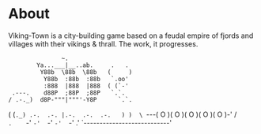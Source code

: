 About
=====

Viking-Town is a city-building game based on a feudal empire of fjords and villages with their vikings & thrall. The work, it progresses.

                   ~.                       
            Ya...___|__..ab.     .   .  
             Y88b  \88b  \88b   (     )  
              Y88b  :88b  :88b   `.oo'   
              :888  |888  |888  ( (`-'   
     .---.    d88P  ;88P  ;88P   `.`.    
    / .-._)  d8P-"""|"""'-Y8P      `.`.  
   ( (`._) .-.  .-. |.-.  .-.  .-.   ) ) 
    \ `---( O )( O )( O )( O )( O )-' /  
     `.    `-'  `-'  `-'  `-'  `-'  .' 
       `---------------------------'
